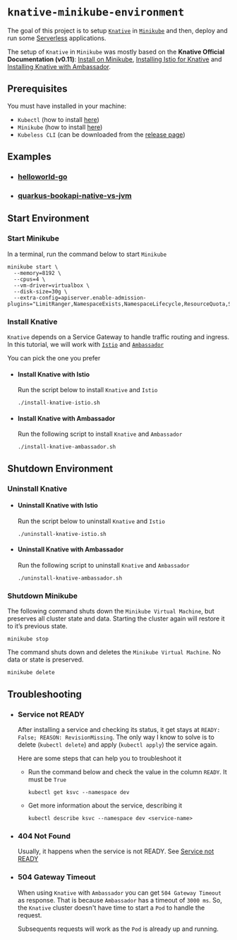# `knative-minikube-environment`

The goal of this project is to setup [`Knative`](https://knative.dev/) in [`Minikube`](https://github.com/kubernetes/minikube) and then, deploy and run some [Serverless](https://martinfowler.com/articles/serverless.html) applications.

The setup of `Knative` in `Minikube` was mostly based on the **Knative Official Documentation (v0.11)**: [Install on Minikube](https://knative.dev/docs/install/knative-with-minikube/), [Installing Istio for Knative](https://knative.dev/docs/install/installing-istio) and [Installing Knative with Ambassador](https://knative.dev/docs/install/knative-with-ambassador/).

## Prerequisites

You must have installed in your machine:
- `Kubectl` (how to install [here](https://kubernetes.io/docs/tasks/tools/install-kubectl/))
- `Minikube` (how to install [here](https://kubernetes.io/docs/tasks/tools/install-minikube/))
- `Kubeless CLI` (can be downloaded from the [release page](https://github.com/kubeless/kubeless/releases))

## Examples

- ### [helloworld-go](https://github.com/ivangfr/knative-minikube-environment/tree/master/helloworld-go)
- ### [quarkus-bookapi-native-vs-jvm](https://github.com/ivangfr/knative-minikube-environment/tree/master/quarkus-bookapi-native-vs-jvm)

## Start Environment

### Start Minikube

In a terminal, run the command below to start `Minikube`
```
minikube start \
  --memory=8192 \
  --cpus=4 \
  --vm-driver=virtualbox \
  --disk-size=30g \
  --extra-config=apiserver.enable-admission-plugins="LimitRanger,NamespaceExists,NamespaceLifecycle,ResourceQuota,ServiceAccount,DefaultStorageClass,MutatingAdmissionWebhook"
```

### Install Knative

`Knative` depends on a Service Gateway to handle traffic routing and ingress. In this tutorial, we will work with [`Istio`](https://istio.io/) and [`Ambassador`](https://www.getambassador.io/)

You can pick the one you prefer

- #### Install Knative with Istio

  Run the script below to install `Knative` and `Istio`
  ```
  ./install-knative-istio.sh
  ```

- #### Install Knative with Ambassador

  Run the following script to install `Knative` and `Ambassador`
  ```
  ./install-knative-ambassador.sh
  ```

## Shutdown Environment

### Uninstall Knative

- #### Uninstall Knative with Istio

  Run the script below to uninstall `Knative` and `Istio`
  ```
  ./uninstall-knative-istio.sh
  ```

- #### Uninstall Knative with Ambassador

  Run the following script to uninstall `Knative` and `Ambassador`
  ```
  ./uninstall-knative-ambassador.sh
  ```

### Shutdown Minikube

The following command shuts down the `Minikube Virtual Machine`, but preserves all cluster state and data. Starting the cluster again will restore it to it’s previous state.
```
minikube stop
```

The command shuts down and deletes the `Minikube Virtual Machine`. No data or state is preserved.
```
minikube delete
```

## Troubleshooting

- ### Service not READY

  After installing a service and checking its status, it get stays at `READY: False; REASON: RevisionMissing`. The only way I know to solve is to delete (`kubectl delete`) and apply (`kubectl apply`) the service again.

  Here are some steps that can help you to troubleshoot it
  
  - Run the command below and check the value in the column `READY`. It must be `True`
    ```
    kubectl get ksvc --namespace dev
    ```
    
  - Get more information about the service, describing it
    ```
    kubectl describe ksvc --namespace dev <service-name>
    ```

- ### 404 Not Found

  Usually, it happens when the service is not READY. See [Service not READY](#service-not-ready)
  
- ### 504 Gateway Timeout

  When using `Knative` with `Ambassador` you can get `504 Gateway Timeout` as response. That is because `Ambassador` has a timeout of `3000 ms`. So, the `Knative` cluster doesn't have time to start a `Pod` to handle the request.
  
  Subsequents requests will work as the `Pod` is already up and running.
